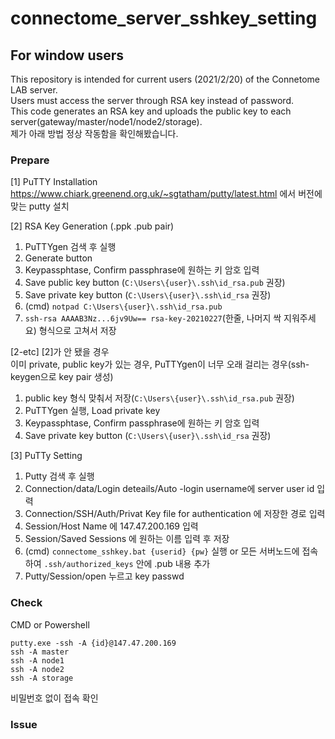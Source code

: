 # connectome_server_sshkey_setting 
## For window users
This repository is intended for current users (2021/2/20) of the Connetome LAB server.   
Users must access the server through RSA key instead of password.   
This code generates an RSA key and uploads the public key to each server(gateway/master/node1/node2/storage).   
제가 아래 방법 정상 작동함을 확인해봤습니다.

### Prepare
[1] PuTTY Installation   
https://www.chiark.greenend.org.uk/~sgtatham/putty/latest.html 에서 버전에 맞는 putty 설치   

[2] RSA Key Generation (.ppk .pub pair)  
1. PuTTYgen 검색 후 실행   
1. Generate button   
1. Keypassphtase,  Confirm passphrase에 원하는 키 암호 입력   
1. Save public key button (`C:\Users\{user}\.ssh\id_rsa.pub` 권장)   
1. Save private key button (`C:\Users\{user}\.ssh\id_rsa` 권장)   
1. (cmd) `notpad C:\Users\{user}\.ssh\id_rsa.pub` 
1. `ssh-rsa AAAAB3Nz...6jv9Uw== rsa-key-20210227`(한줄, 나머지 싹 지워주세요) 형식으로 고쳐서 저장   

[2-etc] [2]가 안 됐을 경우    
이미 private, public key가 있는 경우, PuTTYgen이 너무 오래 걸리는 경우(ssh-keygen으로 key pair 생성)
1. public key 형식 맞춰서 저장(`C:\Users\{user}\.ssh\id_rsa.pub` 권장)  
1. PuTTYgen 실행, Load private key
1. Keypassphtase,  Confirm passphrase에 원하는 키 암호 입력 
1. Save private key button (`C:\Users\{user}\.ssh\id_rsa` 권장)

[3] PuTTy Setting   
1. Putty 검색 후 실행
3. Connection/data/Login deteails/Auto -login username에 server user id 입력
4. Connection/SSH/Auth/Privat Key file for authentication 에 저장한 경로 입력  
5. Session/Host Name 에 147.47.200.169 입력
6. Session/Saved Sessions 에 원하는 이름 입력 후 저장
7. (cmd) `connectome_sshkey.bat {userid} {pw}` 실행 or 모든 서버노드에 접속하여 `.ssh/authorized_keys` 안에 .pub 내용 추가
8. Putty/Session/open 누르고 key passwd 

### Check
CMD or Powershell
```
putty.exe -ssh -A {id}@147.47.200.169 
ssh -A master
ssh -A node1
ssh -A node2
ssh -A storage 
```
비밀번호 없이 접속 확인

### Issue
